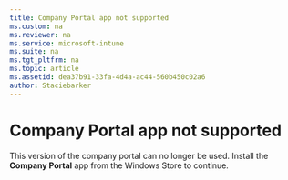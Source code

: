 ```yaml
---
title: Company Portal app not supported
ms.custom: na
ms.reviewer: na
ms.service: microsoft-intune
ms.suite: na
ms.tgt_pltfrm: na
ms.topic: article
ms.assetid: dea37b91-33fa-4d4a-ac44-560b450c02a6
author: Staciebarker
---
```

# Company Portal app not supported
This version of the company portal can no longer be used. Install the **Company Portal** app from the Windows Store to continue.

